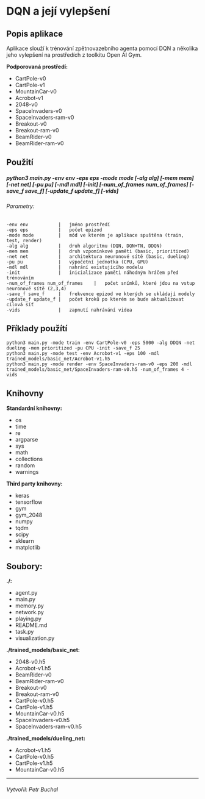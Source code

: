 DQN a její vylepšení
====================
Popis aplikace
-----------
Aplikace slouží k trénování zpětnovazebního agenta pomocí DQN a několika jeho vylepšení na prostředích z toolkitu Open AI Gym.

**Podporovaná prostředí:**

* CartPole-v0
* CartPole-v1
* MountainCar-v0
* Acrobot-v1
* 2048-v0
* SpaceInvaders-v0
* SpaceInvaders-ram-v0
* Breakout-v0
* Breakout-ram-v0
* BeamRider-v0
* BeamRider-ram-v0

Použití
-----
##### python3 main.py -env env -eps eps -mode mode [-alg alg] [-mem mem] [-net net] [-pu pu] [-mdl mdl] [-init] [-num_of_frames num_of_frames] [-save_f save_f] [-update_f update_f] [-vids]
###### Parametry:

    -env env           |   jméno prostředí
    -eps eps           |   počet epizod
    -mode mode         |   mód ve kterém je aplikace spuštěna (train, test, render)
    -alg alg           |   druh algoritmu (DQN, DQN+TN, DDQN)
    -mem mem           |   druh vzpomínkové paměti (basic, prioritized)
    -net net           |   architektura neuronové sítě (basic, dueling)
    -pu pu             |   výpočetní jednotka (CPU, GPU)
    -mdl mdl           |   nahrání existujícího modelu
    -init              |   inicializace paměti náhodným hráčem před trénováním
    -num_of_frames num_of_frames    |   počet snímků, které jdou na vstup neuronové sítě (2,3,4)
    -save_f save_f     |   frekvence epizod ve kterých se ukládají modely
    -update_f update_f |   počet kroků po kterém se bude aktualizovat cílová síť
    -vids              |   zapnutí nahrávání videa

Příklady použítí
-----------------
    python3 main.py -mode train -env CartPole-v0 -eps 5000 -alg DDQN -net dueling -mem prioritized -pu CPU -init -save_f 25
    python3 main.py -mode test -env Acrobot-v1 -eps 100 -mdl trained_models/basic_net/Acrobot-v1.h5
    python3 main.py -mode render -env SpaceInvaders-ram-v0 -eps 200 -mdl trained_models/basic_net/SpaceInvaders-ram-v0.h5 -num_of_frames 4 -vids

Knihovny
-----------------
**Standardní knihovny:**
* os
* time
* re
* argparse
* sys
* math
* collections
* random
* warnings


**Third party knihovny:**
* keras
* tensorflow
* gym
* gym_2048
* numpy
* tqdm
* scipy
* sklearn
* matplotlib

Soubory:
---------------------------
**./:**

* agent.py
* main.py
* memory.py
* network.py
* playing.py
* README.md
* task.py
* visualization.py

**./trained_models/basic_net:**

* 2048-v0.h5
* Acrobot-v1.h5
* BeamRider-v0
* BeamRider-ram-v0
* Breakout-v0
* Breakout-ram-v0
* CartPole-v0.h5
* CartPole-v1.h5
* MountainCar-v0.h5
* SpaceInvaders-v0.h5
* SpaceInvaders-ram-v0.h5

**./trained_models/dueling_net:**

* Acrobot-v1.h5
* CartPole-v0.h5
* CartPole-v1.h5
* MountainCar-v0.h5

****

###### Vytvořil: Petr Buchal

